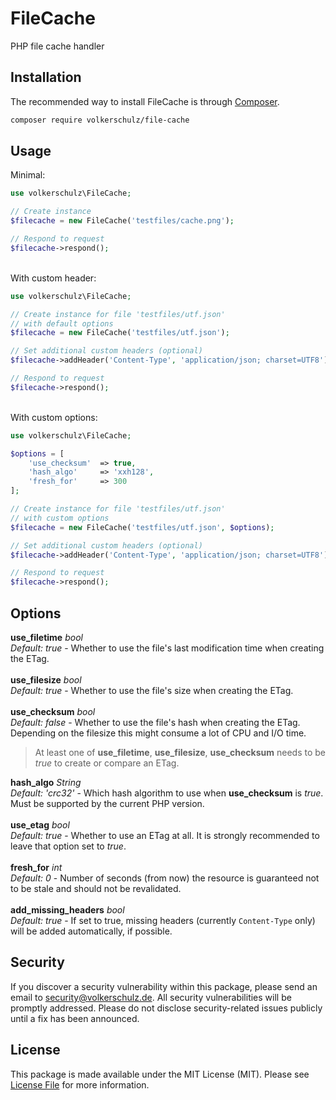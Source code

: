 # FileCache
PHP file cache handler

## Installation
The recommended way to install FileCache is through
[Composer](https://getcomposer.org/).
```bash
composer require volkerschulz/file-cache
```

## Usage
Minimal:
```php
use volkerschulz\FileCache;

// Create instance 
$filecache = new FileCache('testfiles/cache.png');

// Respond to request
$filecache->respond();
```
\
With custom header:
```php
use volkerschulz\FileCache;

// Create instance for file 'testfiles/utf.json' 
// with default options
$filecache = new FileCache('testfiles/utf.json');

// Set additional custom headers (optional)
$filecache->addHeader('Content-Type', 'application/json; charset=UTF8');

// Respond to request
$filecache->respond();
```
\
With custom options:
```php
use volkerschulz\FileCache;

$options = [
    'use_checksum'  => true,
    'hash_algo'     => 'xxh128',
    'fresh_for'     => 300
];

// Create instance for file 'testfiles/utf.json' 
// with custom options
$filecache = new FileCache('testfiles/utf.json', $options);

// Set additional custom headers (optional)
$filecache->addHeader('Content-Type', 'application/json; charset=UTF8');

// Respond to request
$filecache->respond();
```

## Options

**use_filetime** *bool* \
*Default: true* - Whether to use the file's last modification time when creating the ETag.\
\
**use_filesize** *bool* \
*Default: true* - Whether to use the file's size when creating the ETag.\
\
**use_checksum** *bool* \
*Default: false* - Whether to use the file's hash when creating the ETag. Depending on the filesize this might consume a lot of CPU and I/O time.

> At least one of **use_filetime**, **use_filesize**, **use_checksum** needs to be *true* to create or compare an ETag.

**hash_algo** *String* \
*Default: 'crc32'* - Which hash algorithm to use when **use_checksum** is *true*. Must be supported by the current PHP version.\
\
**use_etag** *bool* \
*Default: true* - Whether to use an ETag at all. It is strongly recommended to leave that option set to *true*.\
\
**fresh_for** *int* \
*Default: 0* - Number of seconds (from now) the resource is guaranteed not to be stale and should not be revalidated.\
\
**add_missing_headers** *bool* \
*Default: true* - If set to true, missing headers (currently `Content-Type` only) will be added automatically, if possible.


## Security

If you discover a security vulnerability within this package, please send an email to security@volkerschulz.de. All security vulnerabilities will be promptly addressed. Please do not disclose security-related issues publicly until a fix has been announced. 

## License

This package is made available under the MIT License (MIT). Please see [License File](LICENSE) for more information.
